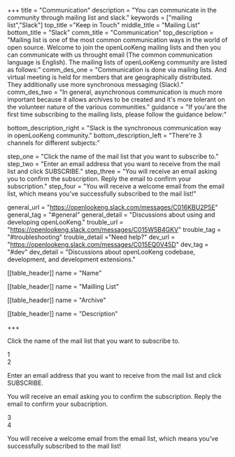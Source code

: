 +++
title = "Communication"
description = "You can communicate in the community through mailing list and slack."
keywords = ["mailing list","Slack"]
top_title ="Keep in Touch"
middle_title = "Mailing List"
bottom_title = "Slack"
comm_title = "Communication"
top_description = "Mailing list is one of the most common communication ways in the world of open source. Welcome to join the openLooKeng mailing lists and then you can communicate with us throught email (The common communication language is English). The mailing lists of openLooKeng community are listed as follows:"
comm_des_one = "Communication is done via mailing lists. And virtual meeting is held for members that are geographically distributed. They additionally use more synchronous messaging (Slack)."
comm_des_two = "In general, asynchronous communication is much more important because it allows archives to be created and it's more tolerant on the volunteer nature of the various communities."
guidance = "If you'are the first time subscribing to the mailing lists, please follow the guidance below:"

bottom_description_right = "Slack is the synchronous communication way in openLooKeng community."
bottom_description_left = "There're 3 channels for different subjects:"

step_one = "Click the name of the mail list that you want to subscribe to."
step_two = "Enter an email address that you want to receive from the mail list and click SUBSCRIBE."
step_three = "You will receive an email asking you to confirm the subscription. Reply the email to confirm your subscription."
step_four = "You will receive a welcome email from the email list, which means you’ve successfully subscribed to the mail list!"

general_url = "https://openlookeng.slack.com/messages/C016KBU2P5E"
general_tag = "#general"
general_detail = "Discussions about using and developing openLooKeng."
trouble_url = "https://openlookeng.slack.com/messages/C015W5B4GKV"
trouble_tag = "#troubleshooting"
trouble_detail ="Need help?"
dev_url = "https://openlookeng.slack.com/messages/C015EQ0V45D"
dev_tag = "#dev"
dev_detail = "Discussions about openLooKeng codebase, development, and development extensions."

[[table_header]]
    name = "Name"

[[table_header]]
    name = "Mailling List"

[[table_header]]
    name = "Archive"

[[table_header]]
    name = "Description"

+++
<div class="step-left fixHeight">
    <div class="step-left-box">
        <p>Click the name of the mail list that you want to subscribe to.</p>
    </div>
    <div class="step-left-num">
        <span>1</span>
    </div>
    <div class="step-left-line"></div>
</div>
<div class="step-right fixHeight">
    <div class="step-right-line"></div>
    <div class="step-right-num">
        <span>2</span>
    </div>
    <div class="step-right-box">
        <p>Enter an email address that you want to receive from the mail list and click SUBSCRIBE.</p>
    </div>
</div>
<div class="step-left fixHeight">
    <div class="step-left-box">
        <p>You will receive an email asking you to confirm the subscription. Reply the email to confirm your subscription.</p>
    </div>
    <div class="step-left-num">
        <span>3</span>
    </div>
    <div class="step-left-line"></div>
</div>
<div class="step-right fixHeight">
    <div class="step-right-line"></div>
    <div class="step-right-num">
        <span>4</span>
    </div>
    <div class="step-right-box">
        <p>You will receive a welcome email from the email list, which means you’ve successfully subscribed to the mail list!</p>
    </div>
</div>